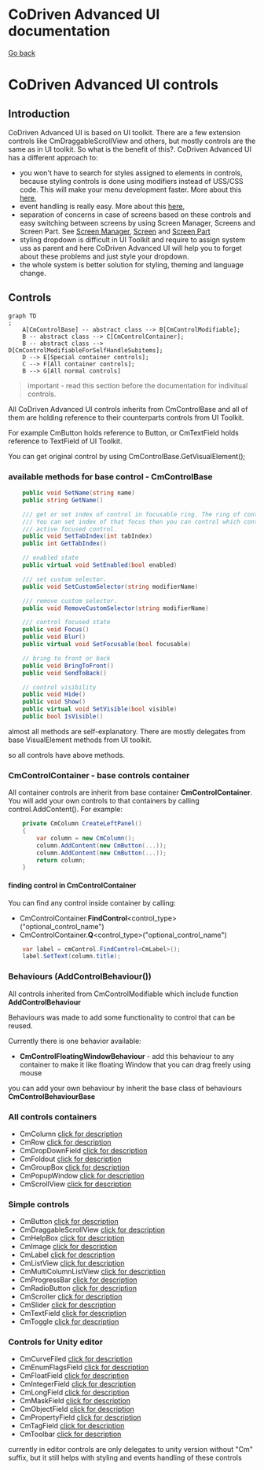 ﻿# CoDriven Advanced UI documentation

[Go back](index.md)

# CoDriven Advanced UI controls

## Introduction

CoDriven Advanced UI is based on UI toolkit. There are a few extension controls like CmDraggableScrollView and others, but mostly
controls are the same as in UI toolkit. So what is the benefit of this?. CoDriven Advanced UI has a different approach to:

- you won't have to search for styles assigned to elements in controls, because styling controls is done using modifiers
  instead of USS/CSS code. This will make your menu development faster. More about this [here](modifiers.md),
- event handling is really easy. More about this [here](ui_events.md),
- separation of concerns in case of screens based on these controls and easy switching between screens by using Screen
  Manager, Screens and Screen Part. See [Screen Manager](screen_manager.md), [Screen](screen.md)
  and [Screen Part](screen_part.md)
- styling dropdown is difficult in UI Toolkit and require to assign system uss as parent and here CoDriven Advanced UI will help
  you to forget about these problems and just style your dropdown.
- the whole system is better solution for styling, theming and language change.

## Controls

```mermaid
graph TD
;
    A[CmControlBase] -- abstract class --> B[CmControlModifiable];
    B -- abstract class --> C[CmControlContainer];
    B -- abstract class --> D[CmControlModifiableForSelfHandleSubitems];
    D --> E[Special container controls];
    C --> F[All container controls];
    B --> G[All normal controls]
```

> important - read this section before the documentation for indivitual controls.

All CoDriven Advanced UI controls inherits from CmControlBase and all of them are holding reference to their counterparts controls
from UI Toolkit.

For example CmButton holds reference to Button, or CmTextField holds reference to TextField of UI Toolkit.

You can get original control by using CmControlBase.GetVisualElement();

### available methods for base control - CmControlBase

~~~csharp
    public void SetName(string name)
    public string GetName()

    /// get or set index of control in focusable ring. The ring of controls that can take focus.
    /// You can set index of that focus then you can control which control will be focused next by changing
    /// active focused control.  
    public void SetTabIndex(int tabIndex)
    public int GetTabIndex()

    // enabled state
    public virtual void SetEnabled(bool enabled)

    /// set custom selector.
    public void SetCustomSelector(string modifierName)

    /// remove custom selector.
    public void RemoveCustomSelector(string modifierName)

    /// control focused state
    public void Focus()
    public void Blur()
    public virtual void SetFocusable(bool focusable)

    // bring to front or back
    public void BringToFront()
    public void SendToBack()

    // control visibility
    public void Hide()
    public void Show()
    public virtual void SetVisible(bool visible)
    public bool IsVisible()
~~~

almost all methods are self-explanatory. There are mostly delegates from base VisualElement methods from UI toolkit.

so all controls have above methods.

### CmControlContainer - base controls container

All container controls are inherit from base container **CmControlContainer**. You will add your own controls to that
containers by calling control.AddContent(). For example:

```csharp
    private CmColumn CreateLeftPanel()
    {
        var column = new CmColumn();
        column.AddContent(new CmButton(...));
        column.AddContent(new CmButton(...));
        return column;
    }
```

#### finding control in CmControlContainer

You can find any control inside container by calling:

- CmControlContainer.**FindControl**<control_type>("optional_control_name")
- CmControlContainer.**Q**<control_type>("optional_control_name")

```csharp
    var label = cmControl.FindControl<CmLabel>();
    label.SetText(column.title);
```

### Behaviours (AddControlBehaviour())

All controls inherited from CmControlModifiable which include function **AddControlBehaviour**

Behaviours was made to add some functionality to control that can be reused.

Currently there is one behavior available:

- **CmControlFloatingWindowBehaviour** - add this behaviour to any container to make it like floating Window that you
  can drag freely using mouse

you can add your own behaviour by inherit the base class of behaviours **CmControlBehaviourBase**

### All controls containers

- CmColumn [click for description](controls/cmcolumn.md)
- CmRow [click for description](controls/cmrow.md)
- CmDropDownField [click for description](controls/cmdropdownfield.md)
- CmFoldout [click for description](controls/cmfoldout.md)
- CmGroupBox [click for description](controls/cmgroupbox.md)
- CmPopupWindow [click for description](controls/cmpopupwindow.md)
- CmScrollView [click for description](controls/cmscrollview.md)

### Simple controls

- CmButton [click for description](controls/cmbutton.md)
- CmDraggableScrollView [click for description](controls/cmdraggablescrollview.md)
- CmHelpBox [click for description](controls/cmhelpbox.md)
- CmImage [click for description](controls/cmimage.md)
- CmLabel [click for description](controls/cmlabel.md)
- CmListView [click for description](controls/cmlistview.md)
- CmMultiColumnListView [click for description](controls/cmmulticolumnlistview.md)
- CmProgressBar [click for description](controls/cmprogressbar.md)
- CmRadioButton [click for description](controls/cmradiobutton.md)
- CmScroller [click for description](controls/cmscroller.md)
- CmSlider [click for description](controls/cmslider.md)
- CmTextField [click for description](controls/cmtextfield.md)
- CmToggle [click for description](controls/cmtoggle.md)

### Controls for Unity editor

- CmCurveFiled [click for description](controls/cmcurvefield.md)
- CmEnumFlagsField [click for description](controls/cmenumflagsfield.md)
- CmFloatField [click for description](controls/cmfloatfield.md)
- CmIntegerField [click for description](controls/cmintegerfield.md)
- CmLongField [click for description](controls/cmlongfield.md)
- CmMaskField [click for description](controls/cmmaskfield.md)
- CmObjectField [click for description](controls/cmobjectfield.md)
- CmPropertyField [click for description](controls/cmpropertyfield.md)
- CmTagField [click for description](controls/cmtagfield.md)
- CmToolbar [click for description](controls/cmtoolbar.md)

currently in editor controls are only delegates to unity version without "Cm" suffix, but it still helps with styling
and events handling of these controls